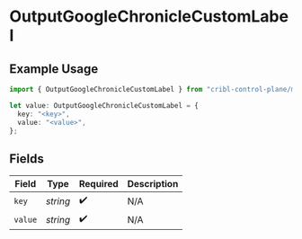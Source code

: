 # OutputGoogleChronicleCustomLabel

## Example Usage

```typescript
import { OutputGoogleChronicleCustomLabel } from "cribl-control-plane/models";

let value: OutputGoogleChronicleCustomLabel = {
  key: "<key>",
  value: "<value>",
};
```

## Fields

| Field              | Type               | Required           | Description        |
| ------------------ | ------------------ | ------------------ | ------------------ |
| `key`              | *string*           | :heavy_check_mark: | N/A                |
| `value`            | *string*           | :heavy_check_mark: | N/A                |